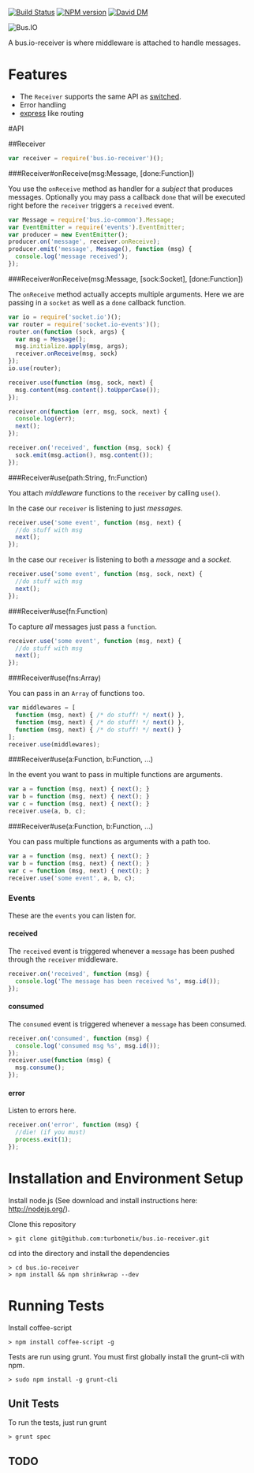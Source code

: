 [![Build Status](https://travis-ci.org/turbonetix/bus.io-receiver.svg?branch=master)](https://travis-ci.org/turbonetix/bus.io-receiver)
[![NPM version](https://badge.fury.io/js/bus.io-receiver.svg)](http://badge.fury.io/js/bus.io-receiver)
[![David DM](https://david-dm.org/turbonetix/bus.io-receiver.png)](https://david-dm.org/turbonetix/bus.io-receiver.png)

![Bus.IO](https://raw.github.com/turbonetix/bus.io/master/logo.png)

A bus.io-receiver is where middleware is attached to handle messages.

# Features

* The `Receiver` supports the same API as [switched](https://npmjs.org/package/switched "switched").
* Error handling
* [express](https://npmjs.org/package/express "express") like routing

#API

##Receiver

```javascript
var receiver = require('bus.io-receiver')();
```

###Receiver#onReceive(msg:Message, [done:Function])

You use the `onReceive` method as handler for a *subject* that produces messages.  Optionally
you may pass a callback `done` that will be executed right before the `receiver` triggers
a `received` event.

```javascript
var Message = require('bus.io-common').Message;
var EventEmitter = require('events').EventEmitter;
var producer = new EventEmitter();
producer.on('message', receiver.onReceive);
producer.emit('message', Message(), function (msg) { 
  console.log('message received');
});
```

###Receiver#onReceive(msg:Message, [sock:Socket], [done:Function])

The `onReceive` method actually accepts multiple arguments.  Here we are passing in a `socket` as
well as a `done` callback function.

```javascript
var io = require('socket.io')();
var router = require('socket.io-events')();
router.on(function (sock, args) {
  var msg = Message();
  msg.initialize.apply(msg, args);
  receiver.onReceive(msg, sock)
});
io.use(router);

receiver.use(function (msg, sock, next) {
  msg.content(msg.content().toUpperCase());
});

receiver.on(function (err, msg, sock, next) {
  console.log(err);
  next();
});

receiver.on('received', function (msg, sock) {
  sock.emit(msg.action(), msg.content());
});

```

###Receiver#use(path:String, fn:Function)

You attach *middleware* functions to the `receiver` by calling `use()`.

In the case our `receiver` is listening to just *messages*.

```javascript
receiver.use('some event', function (msg, next) {
  //do stuff with msg
  next();
});
```

In the case our `receiver` is listening to both a *message* and a *socket*.

```javascript
receiver.use('some event', function (msg, sock, next) {
  //do stuff with msg
  next();
});
```

###Receiver#use(fn:Function)

To capture *all* messages just pass a `function`.

```javascript
receiver.use('some event', function (msg, next) {
  //do stuff with msg
  next();
});
```

###Receiver#use(fns:Array)

You can pass in an `Array` of functions too.

```javascript
var middlewares = [
  function (msg, next) { /* do stuff! */ next() },
  function (msg, next) { /* do stuff! */ next() },
  function (msg, next) { /* do stuff! */ next() }
];
receiver.use(middlewares);
```

###Receiver#use(a:Function, b:Function, ...)

In the event you want to pass in multiple functions are arguments.

```javascript
var a = function (msg, next) { next(); }
var b = function (msg, next) { next(); }
var c = function (msg, next) { next(); }
receiver.use(a, b, c);
```

###Receiver#use(a:Function, b:Function, ...)

You can pass multiple functions as arguments with a path too.

```javascript
var a = function (msg, next) { next(); }
var b = function (msg, next) { next(); }
var c = function (msg, next) { next(); }
receiver.use('some event', a, b, c);
```

### Events

These are the `events` you can listen for.

#### received

The `received` event is triggered whenever a `message` has been pushed through the `receiver` middleware.

```javascript
receiver.on('received', function (msg) {
  console.log('The message has been received %s', msg.id());
});
```

#### consumed

The `consumed` event is triggered whenever a `message` has been consumed.

```javascript
receiver.on('consumed', function (msg) {
  console.log('consumed msg %s', msg.id());
});
receiver.use(function (msg) {
  msg.consume();
});
```

#### error

Listen to errors here.

```javascript
receiver.on('error', function (msg) {
  //die! (if you must)
  process.exit(1);
});
```

# Installation and Environment Setup

Install node.js (See download and install instructions here: http://nodejs.org/).

Clone this repository

    > git clone git@github.com:turbonetix/bus.io-receiver.git

cd into the directory and install the dependencies

    > cd bus.io-receiver
    > npm install && npm shrinkwrap --dev

# Running Tests

Install coffee-script

    > npm install coffee-script -g

Tests are run using grunt.  You must first globally install the grunt-cli with npm.

    > sudo npm install -g grunt-cli

## Unit Tests

To run the tests, just run grunt

    > grunt spec

## TODO
